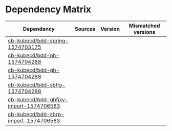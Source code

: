 # Dependency Matrix

Dependency | Sources | Version | Mismatched versions
---------- | ------- | ------- | -------------------
[cb-kubecd/bdd-spring-1574703175](https://github.com/cb-kubecd/bdd-spring-1574703175.git) |  | []() | 
[cb-kubecd/bdd-nh-1574704288](https://github.com/cb-kubecd/bdd-nh-1574704288.git) |  | []() | 
[cb-kubecd/bdd-gh-1574704288](https://github.com/cb-kubecd/bdd-gh-1574704288.git) |  | []() | 
[cb-kubecd/bdd-sbhg-1574704288](https://github.com/cb-kubecd/bdd-sbhg-1574704288.git) |  | []() | 
[cb-kubecd/bdd-ghfjxy-import-1574706583](https://github.com/cb-kubecd/bdd-ghfjxy-import-1574706583.git) |  | []() | 
[cb-kubecd/bdd-sbrp-import-1574706583](https://github.com/cb-kubecd/bdd-sbrp-import-1574706583.git) |  | []() | 
